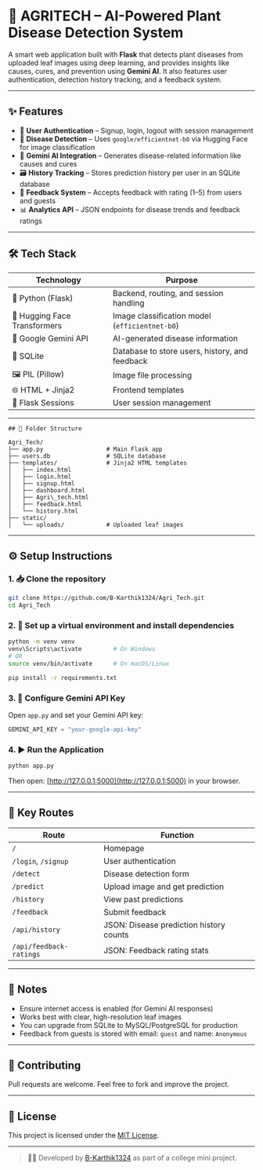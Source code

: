 # 🌿 AGRITECH – AI-Powered Plant Disease Detection System

A smart web application built with **Flask** that detects plant diseases from uploaded leaf images using deep learning, and provides insights like causes, cures, and prevention using **Gemini AI**. It also features user authentication, detection history tracking, and a feedback system.

---

## ✨ Features

- 🔐 **User Authentication** – Signup, login, logout with session management
- 🧠 **Disease Detection** – Uses `google/efficientnet-b0` via Hugging Face for image classification
- 🤖 **Gemini AI Integration** – Generates disease-related information like causes and cures
- 🗃 **History Tracking** – Stores prediction history per user in an SQLite database
- 💬 **Feedback System** – Accepts feedback with rating (1–5) from users and guests
- 📊 **Analytics API** – JSON endpoints for disease trends and feedback ratings

---

## 🛠 Tech Stack

| Technology                   | Purpose                                        |
|------------------------------|------------------------------------------------|
| 🐍 Python (Flask)            | Backend, routing, and session handling         |
| 🧠 Hugging Face Transformers | Image classification model (`efficientnet-b0`) |
| 🤖 Google Gemini API         | AI-generated disease information               |
| 💾 SQLite                    | Database to store users, history, and feedback |
| 🖼️ PIL (Pillow)              | Image file processing                          |
| 🌐 HTML + Jinja2             | Frontend templates                             |
| 🔐 Flask Sessions            | User session management                        |

---
```
## 📁 Folder Structure

Agri_Tech/
├── app.py                  # Main Flask app
├── users.db                # SQLite database
├── templates/              # Jinja2 HTML templates
│   ├── index.html
│   ├── login.html
│   ├── signup.html
│   ├── dashboard.html
│   ├── Agri\_tech.html
│   ├── feedback.html
│   └── history.html
├── static/
│   └── uploads/            # Uploaded leaf images
```


---

## ⚙️ Setup Instructions

### 1. 📥 Clone the repository
```bash
git clone https://github.com/B-Karthik1324/Agri_Tech.git
cd Agri_Tech
````

### 2. 🧪 Set up a virtual environment and install dependencies

```bash
python -m venv venv
venv\Scripts\activate         # On Windows
# OR
source venv/bin/activate      # On macOS/Linux

pip install -r requirements.txt
```

### 3. 🔑 Configure Gemini API Key

Open `app.py` and set your Gemini API key:

```python
GEMINI_API_KEY = "your-google-api-key"
```

### 4. ▶️ Run the Application

```bash
python app.py
```

Then open: [http://127.0.0.1:5000](http://127.0.0.1:5000) in your browser.

---

## 🔗 Key Routes

| Route                   | Function                                |
| ----------------------- | --------------------------------------- |
| `/`                     | Homepage                                |
| `/login`, `/signup`     | User authentication                     |
| `/detect`               | Disease detection form                  |
| `/predict`              | Upload image and get prediction         |
| `/history`              | View past predictions                   |
| `/feedback`             | Submit feedback                         |
| `/api/history`          | JSON: Disease prediction history counts |
| `/api/feedback-ratings` | JSON: Feedback rating stats             |

---

## 📝 Notes

* Ensure internet access is enabled (for Gemini AI responses)
* Works best with clear, high-resolution leaf images
* You can upgrade from SQLite to MySQL/PostgreSQL for production
* Feedback from guests is stored with email: `guest` and name: `Anonymous`

---

## 🤝 Contributing

Pull requests are welcome. Feel free to fork and improve the project.

---

## 📄 License

This project is licensed under the [MIT License](LICENSE).

---

> 👨‍💻 Developed by [B-Karthik1324](https://github.com/B-Karthik1324) as part of a college mini project.

````
